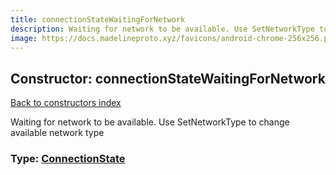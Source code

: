 ```yaml
---
title: connectionStateWaitingForNetwork
description: Waiting for network to be available. Use SetNetworkType to change available network type
image: https://docs.madelineproto.xyz/favicons/android-chrome-256x256.png
---
```

## Constructor: connectionStateWaitingForNetwork  
[Back to constructors index](index.md)



Waiting for network to be available. Use SetNetworkType to change available network type




### Type: [ConnectionState](../types/ConnectionState.md)


